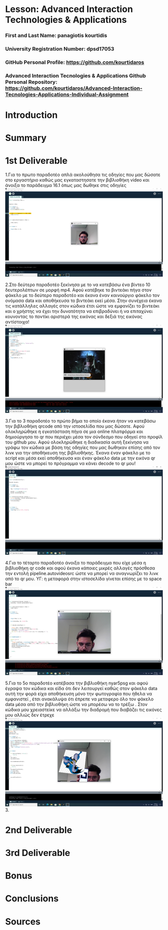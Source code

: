 # Lesson: Advanced Interaction Technologies & Applications

### First and Last Name: panagiotis kourtidis
### University Registration Number: dpsd17053
### GitHub Personal Profile: https://github.com/kourtidaros
### Advanced Interaction Tecnologies & Applications Github Personal Repository: https://github.com/kourtidaros/Advanced-Interaction-Tecnologies-Applications-Individual-Assignment

# Introduction

# Summary


# 1st Deliverable
1.Για το πρωτο παραδοτέο απλά ακολούθησα τις οδηγίες που μας δώσατε στο εργαστήριο καθώς μας εγκαταστησατε την βιβλιοθήκη video και άνοιξα το παράδειγμα 16.1 όπως μας δωθηκε στις οδηγίες
![](Screenshot%20(1).png)

2.Στο δεύτερο παραδοτέο ξεκίνησα με το να κατεβάσω ένα βίντεο 10 δευτερολέπτων σε μορφή mp4. Αφού κατέβηκε το βιντεάκι πήγα στον φάκελο με το δεύτερο παραδοτέο και έκανα έναν καινούργιο φάκελο τον ονόμασα data και αποθήκευσα το βιντεάκι εκεί μέσα. Στην συνέχεια έκανα τις κατάλληλες αλλαγές στον κώδικα έτσι ώστε να εμφανίζει το βιντεάκι και ο χρήστης να έχει την δυνατότητα να επιβραδύνει ή να επιταχύνει κουνοντας το ποντίκι αριστερά της εικόνας και δεξιά της εικόνας αντίστοιχα!
![](Screenshot%20(2).png)

3.Για το 3 παραδοτέο το πρώτο βήμα το οποίο έκανα ήταν να κατεβάσω την βιβλιοθήκη qrcode από την ιστοσελίδα που μας δώσατε. Αφού ολοκληρώθηκε η εγκατάσταση πήγα σε μια online πλατφόρμα και δημιούργησα το qr που περιέχει μέσα τον σύνδεσμο που οδηγεί στο προφίλ του github μου. Αφού ολοκληρώθηκε η διαδικασία αυτή ξεκίνησα να γράφω τον κώδικα με βάση της οδηγίες που μας δωθηκαν επίσης από τον λινκ για την αποθήκευση της βιβλιοθήκης. Έκανα έναν φάκελο με το script και μέσα εκεί αποθήκευσα και έναν φάκελο data με την εικόνα qr μου ώστε να μπορεί το πρόγραμμα να κάνει decode το qr μου!
![](Screenshot%20(3).png)


4.Για το τέταρτο παραδοτέο άνοιξα το παράδειγμα που είχε μέσα η βιβλιοθήκη qr code και αφού έκανα κάποιες μικρές αλλαγές πρόσθεσα την εντολή pipeline.autovideosrc ώστε να μπορεί να αναγνωρίζει το λινκ από το qr μου.
ΥΓ: η μεταφορά στην ιστοσελίδα γίνεται επίσης με το space bar
![](Screenshot%20(4).png)


5.Για το 5ο παραδοτέο κατέβασα την βιβλιοθήκη nyar5psg και αφού έγραψα τον κώδικα και είδα ότι δεν λειτουργεί καθώς στον φάκελο data αυτή την φορά είχα αποθήκευση μόνο την φωτογραφία που ήθελα να εμφανιστεί , έτσι ανακάλυψα ότι έπρεπε να μεταφερο όλο τον φάκελο data μέσα από την βιβλιοθήκη ώστε να μπορέσω να το τρέξω .
Στον κώδικα μου χρειαστείκε να αλλάξω την διαδρομή που διαβάζει τις εικόνες μου αλλιώς δεν έτρεχε
![](Screenshot%20(5).png)
3. 


# 2nd Deliverable




# 3rd Deliverable 



# Bonus 


# Conclusions


# Sources
